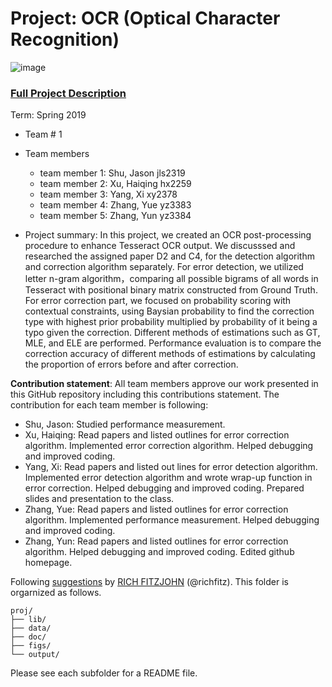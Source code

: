 # Project: OCR (Optical Character Recognition) 

![image](figs/intro.png)

### [Full Project Description](doc/project4_desc.md)

Term: Spring 2019

+ Team # 1
+ Team members
	+ team member 1: Shu, Jason jls2319
	+ team member 2: Xu, Haiqing hx2259
	+ team member 3: Yang, Xi xy2378
	+ team member 4: Zhang, Yue yz3383
	+ team member 5: Zhang, Yun yz3384

+ Project summary: In this project, we created an OCR post-processing procedure to enhance Tesseract OCR output. We discusssed and researched the assigned paper D2 and C4, for the detection algorithm and correction algorithm separately. For error detection, we utilized letter n-gram algorithm，comparing all possible bigrams of all words in Tesseract with positional binary matrix constructed from Ground Truth. For error correction part, we focused on probability scoring with contextual constraints, using Baysian probability to find the correction type with highest prior probability multiplied by probability of it being a typo given the correction. Different methods of estimations such as GT, MLE, and ELE are performed. Performance evaluation is to compare the correction accuracy of different methods of estimations by calculating the proportion of errors before and after correction.
	
**Contribution statement**: All team members approve our work presented in this GitHub repository including this contributions statement. The contribution for each team member is following:

+ Shu, Jason: Studied performance measurement.
+ Xu, Haiqing: Read papers and listed outlines for error correction algorithm. Implemented error correction algorithm. Helped debugging and improved coding. 
+ Yang, Xi:  Read papers and listed out lines for error detection algorithm. Implemented error detection algorithm and wrote wrap-up function in error correction. Helped debugging and improved coding. Prepared slides and presentation to the class.
+ Zhang, Yue: Read papers and listed outlines for error correction algorithm. Implemented performance measurement. Helped debugging and improved coding.
+ Zhang, Yun: Read papers and listed outlines for error correction algorithm. Helped debugging and improved coding. Edited github homepage.


Following [suggestions](http://nicercode.github.io/blog/2013-04-05-projects/) by [RICH FITZJOHN](http://nicercode.github.io/about/#Team) (@richfitz). This folder is orgarnized as follows.

```
proj/
├── lib/
├── data/
├── doc/
├── figs/
└── output/
```

Please see each subfolder for a README file.
